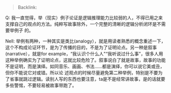 > Backlink:

Q: 我一直觉得，举（现实）例子论证是逻辑推理能力比较弱的人，不得已用之来支撑自己的观点的方法。纯粹写故事除外，一个完整的清晰的逻辑分析闭环是不需要举例子
的。

Nell: 举例有两种，一种其实是类比(analogy），就是用读者熟悉的概念重述一下，这个不构成论证环节，是为了传播的目的，不是为了证明论点。另一种是叙事(narrative），就是for example，“我认识个什么人"“我听说过什么事”，很多人用这种举例确实为了证明论点，这就比较危险了。叙事说白了就是故事，故事的功能不是证明，而是演绎。如同音乐、画画、书法……都是演绎，你可以说它美或丑，但你不能说它对或错。所以论
述观点的时候尽量避免第二种举例，特别是不要为了省事就跳过逻辑。读别人写的东西也要注意，ta是不是经常讲故事，是的话就要多些警惕，不要轻易被故事带跑了。
